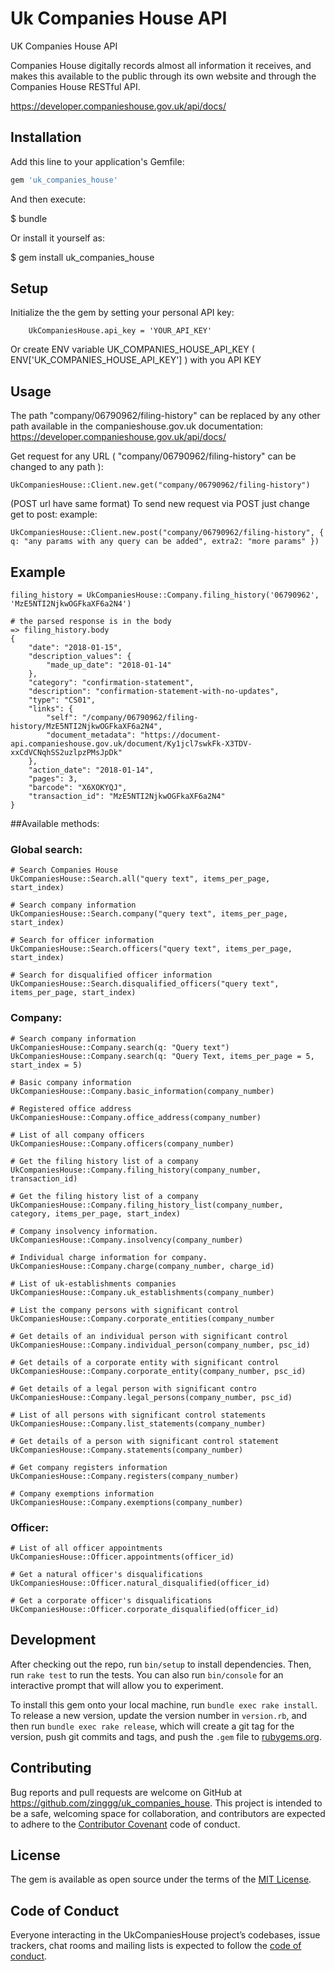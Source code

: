 # Uk Companies House API

UK Companies House API

Companies House digitally records almost all information it receives, and makes this available to the public through its own website and through the Companies House RESTful API.

https://developer.companieshouse.gov.uk/api/docs/

## Installation

Add this line to your application's Gemfile:

```ruby
gem 'uk_companies_house'
```

And then execute:

$ bundle

Or install it yourself as:

$ gem install uk_companies_house

## Setup

Initialize the the gem by setting your personal API key:

```
    UkCompaniesHouse.api_key = 'YOUR_API_KEY'
```

Or create ENV variable UK_COMPANIES_HOUSE_API_KEY ( ENV['UK_COMPANIES_HOUSE_API_KEY'] ) with you API KEY

## Usage

The path "company/06790962/filing-history" can be replaced by any other path available in the companieshouse.gov.uk documentation:
https://developer.companieshouse.gov.uk/api/docs/

Get request for any URL ( "company/06790962/filing-history" can be changed to any path ):
```
UkCompaniesHouse::Client.new.get("company/06790962/filing-history")
```
(POST url have same format)
To send new request via POST just change get to post:
example:
```
UkCompaniesHouse::Client.new.post("company/06790962/filing-history", { q: "any params with any query can be added", extra2: "more params" })
```

## Example

```
filing_history = UkCompaniesHouse::Company.filing_history('06790962', 'MzE5NTI2NjkwOGFkaXF6a2N4')

# the parsed response is in the body
=> filing_history.body
{
	"date": "2018-01-15",
	"description_values": {
		"made_up_date": "2018-01-14"
	},
	"category": "confirmation-statement",
	"description": "confirmation-statement-with-no-updates",
	"type": "CS01",
	"links": {
		"self": "/company/06790962/filing-history/MzE5NTI2NjkwOGFkaXF6a2N4",
		"document_metadata": "https://document-api.companieshouse.gov.uk/document/Ky1jcl7swkFk-X3TDV-xxCdVCNqhSS2uzlpzPMsJpDk"
	},
	"action_date": "2018-01-14",
	"pages": 3,
	"barcode": "X6XOKYQJ",
	"transaction_id": "MzE5NTI2NjkwOGFkaXF6a2N4"
}

```


##Available methods:

### Global search:

```
# Search Companies House
UkCompaniesHouse::Search.all("query text", items_per_page, start_index)

# Search company information
UkCompaniesHouse::Search.company("query text", items_per_page, start_index)

# Search for officer information
UkCompaniesHouse::Search.officers("query text", items_per_page, start_index)

# Search for disqualified officer information
UkCompaniesHouse::Search.disqualified_officers("query text", items_per_page, start_index)

```


### Company:

```
# Search company information
UkCompaniesHouse::Company.search(q: "Query text")
UkCompaniesHouse::Company.search(q: "Query Text, items_per_page = 5, start_index = 5)

# Basic company information
UkCompaniesHouse::Company.basic_information(company_number)

# Registered office address
UkCompaniesHouse::Company.office_address(company_number)

# List of all company officers
UkCompaniesHouse::Company.officers(company_number)

# Get the filing history list of a company
UkCompaniesHouse::Company.filing_history(company_number, transaction_id)

# Get the filing history list of a company
UkCompaniesHouse::Company.filing_history_list(company_number, category, items_per_page, start_index)

# Company insolvency information.
UkCompaniesHouse::Company.insolvency(company_number)

# Individual charge information for company.
UkCompaniesHouse::Company.charge(company_number, charge_id)

# List of uk-establishments companies
UkCompaniesHouse::Company.uk_establishments(company_number)

# List the company persons with significant control
UkCompaniesHouse::Company.corporate_entities(company_number

# Get details of an individual person with significant control
UkCompaniesHouse::Company.individual_person(company_number, psc_id)

# Get details of a corporate entity with significant control
UkCompaniesHouse::Company.corporate_entity(company_number, psc_id)

# Get details of a legal person with significant contro
UkCompaniesHouse::Company.legal_persons(company_number, psc_id)

# List of all persons with significant control statements
UkCompaniesHouse::Company.list_statements(company_number)

# Get details of a person with significant control statement
UkCompaniesHouse::Company.statements(company_number)

# Get company registers information
UkCompaniesHouse::Company.registers(company_number)

# Company exemptions information
UkCompaniesHouse::Company.exemptions(company_number)

```


### Officer:

```
# List of all officer appointments
UkCompaniesHouse::Officer.appointments(officer_id)

# Get a natural officer's disqualifications
UkCompaniesHouse::Officer.natural_disqualified(officer_id)

# Get a corporate officer's disqualifications
UkCompaniesHouse::Officer.corporate_disqualified(officer_id)

```


## Development

After checking out the repo, run `bin/setup` to install dependencies. Then, run `rake test` to run the tests. You can also run `bin/console` for an interactive prompt that will allow you to experiment.

To install this gem onto your local machine, run `bundle exec rake install`. To release a new version, update the version number in `version.rb`, and then run `bundle exec rake release`, which will create a git tag for the version, push git commits and tags, and push the `.gem` file to [rubygems.org](https://rubygems.org).

## Contributing

Bug reports and pull requests are welcome on GitHub at https://github.com/zinggg/uk_companies_house. This project is intended to be a safe, welcoming space for collaboration, and contributors are expected to adhere to the [Contributor Covenant](http://contributor-covenant.org) code of conduct.

## License

The gem is available as open source under the terms of the [MIT License](https://opensource.org/licenses/MIT).

## Code of Conduct

Everyone interacting in the UkCompaniesHouse project’s codebases, issue trackers, chat rooms and mailing lists is expected to follow the [code of conduct](https://github.com/[USERNAME]/uk_companies_house/blob/master/CODE_OF_CONDUCT.md).
